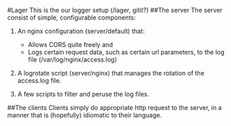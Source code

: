 #Lager
This is the our logger setup (/lager, gitit?)
##The server
The server consist of simple, configurable components:

1. An nginx configuration (server/default) that:
	* Allows CORS quite freely and
	* Logs certain request data, such as certain url parameters, to
	the log file (/var/log/nginx/access.log)

2. A logrotate script (server/nginx) that manages the rotation of the access.log file.

3. A few scripts to filter and peruse the log files.

##The clients
Clients simply do appropriate http request to the server, in a manner that is
(hopefully) idiomatic to their language.
